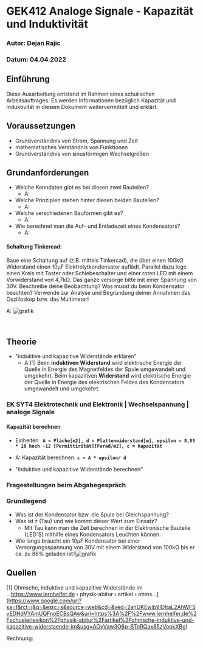 # GEK412 Analoge Signale - Kapazität und Induktivität

### Autor: Dejan Rajic

### Datum: 04.04.2022



## Einführung

Diese Ausarbeitung entstand im Rahmen eines schulischen Arbeitsauftrages. Es werden Informationen bezüglich Kapazität und Induktivität in diesem Dokument weitervermittelt und erklärt.

## Voraussetzungen

- Grundverständnis von Strom, Spannung und Zeit
- mathematisches Verständnis von Funktionen
- Grundverständnis von sinusförmigen Wechselgrößen



## Grundanforderungen

* Welche Kenndaten gibt es bei diesen zwei Bauteilen?
  * A:
* Welche Prinzipien stehen hinter diesen beiden Bauteilen?
  * A:
* Welche verschiedenen Bauformen gibt es?
  * A:
* Wie berechnet man die Auf- und Entladezeit eines Kondensators?
  * A:

#### Schaltung Tinkercad:

Baue eine Schaltung auf (z.B. mittels Tinkercad), die über einen  100kΩ Widerstand einen 10µF Elektrolytkondensator auflädt. Parallel dazu lege einen Kreis mit Taster oder Schiebeschalter und einer roten LED  mit einem Vorwiderstand von 4,7kΩ. Das ganze versorge bitte mit einer  Spannung von 30V. Beschreibe deine Beobachtung? Was musst du beim  Kondensator beachten? Verwende zur Analyse und Begründung deiner  Annahmen das Oszilloskop bzw. das Multimeter!

A:     ![grafik](https://user-images.githubusercontent.com/78872776/161542644-3c512e86-9512-41d8-9d29-264850c372a5.png) 

​	

## Theorie

- "induktive und kapazitive Widerstände erklären"
  - A:[1] Beim **induktiven Widerstand** wird elektrische Energie der Quelle in Energie des Magnetfeldes der Spule umgewandelt und umgekehrt. Beim kapazitiven **Widerstand** wird elektrische Energie der Quelle in Energie des elektrischen Feldes des Kondensators umgewandelt und umgekehrt.

### EK SYT4 Elektrotechnik und Elektronik | Wechselspannung | analoge Signale

#### Kapazität berechnen

- Einheiten **` A = Fläche[m2], d = Plattenwiderstand[m], epsilon = 8,85 * 10 hoch -12 [Permittirität][Farad/m2], c = Kapazität`**

- A: Kapazität berechnen: **``` c = A * epsilon/ d ```**

  

- "induktive und kapazitive Widerstände berechnen"

  





### Fragestellungen beim Abgabegespräch

### Grundlegend

- Was ist der Kondensator bzw. die Spule bei Gleichspannung?
- Was ist 𝜏 (Tau) und wie kommt dieser Wert zum Einsatz?
  - MIt Tau kann man die Zeit berechnen in der Elektronische Bauteile (LED´S) mithilfe eines Kondensators Leuchten können.
- Wie lange braucht ein 10µF Kondensator bei einer Versorgungsspannung von 30V mit einem Widerstand von 100kΩ bis er ca. zu 86% geladen ist?![grafik](https://user-images.githubusercontent.com/78872776/161539369-0e34183f-2088-4a2e-ba5e-31a6c0e617a1.png)



## Quellen

[1] Ohmsche, induktive und kapazitive Widerstände im ...https://www.lernhelfer.de › physik-abitur › artikel › ohms...](https://www.google.com/url?sa=t&rct=j&q=&esrc=s&source=web&cd=&ved=2ahUKEwjb9IDItaL2AhWFSvEDHdVYAmUQFnoECBsQAw&url=https%3A%2F%2Fwww.lernhelfer.de%2Fschuelerlexikon%2Fphysik-abitur%2Fartikel%2Fohmsche-induktive-und-kapazitive-widerstaende-im&usg=AOvVaw3O6p-BTnRQax85zVopkXBg)

Rechnung:

